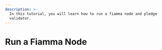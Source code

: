 ```yaml
---
description: >-
  In this tutorial, you will learn how to run a fiamma node and pledge it as a
  validator.
---
```


# Run a  Fiamma Node

